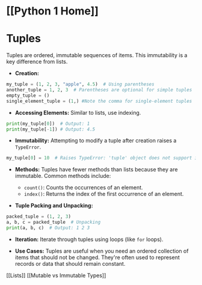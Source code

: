 # [[Python 1 Home]]
# Tuples

Tuples are ordered, immutable sequences of items.  This immutability is a key difference from lists.

* **Creation:**
```python
my_tuple = (1, 2, 3, "apple", 4.5)  # Using parentheses
another_tuple = 1, 2, 3  # Parentheses are optional for simple tuples
empty_tuple = ()
single_element_tuple = (1,) #Note the comma for single-element tuples

```

* **Accessing Elements:** Similar to lists, use indexing.
```python
print(my_tuple[0])  # Output: 1
print(my_tuple[-1]) # Output: 4.5
```

* **Immutability:**  Attempting to modify a tuple after creation raises a `TypeError`.
```python
my_tuple[0] = 10  # Raises TypeError: 'tuple' object does not support item assignment
```

* **Methods:** Tuples have fewer methods than lists because they are immutable. Common methods include:
    * `count()`: Counts the occurrences of an element.
    * `index()`: Returns the index of the first occurrence of an element.


* **Tuple Packing and Unpacking:**
```python
packed_tuple = (1, 2, 3)
a, b, c = packed_tuple  # Unpacking
print(a, b, c)  # Output: 1 2 3

```

* **Iteration:**  Iterate through tuples using loops (like `for` loops).

* **Use Cases:** Tuples are useful when you need an ordered collection of items that should not be changed.  They're often used to represent records or data that should remain constant.


[[Lists]]
[[Mutable vs Immutable Types]]

